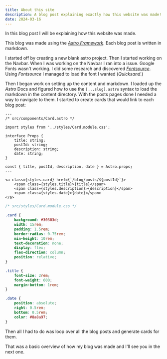 ```yaml
---
title: About this site
description: A blog post explaining exactly how this website was made!
date: 2024-03-16
---
```


In this blog post I will be explaining how this website was made.

This blog was made using the *[Astro Framework](https://astro.build)*. Each blog post is written in markdown.

I started off by creating a new blank astro project. Then I started working on the Navbar. When I was working on the Navbar I ran into a issue. Google Fonts wasn't working. I did some research and discovered *[Fontsource](https://fontsource.org)*. Using *Fontsource* I managed to load the font I wanted (*Quicksand*.)

Then I began work on setting up the content and markdown. I loaded up the *Astro* Docs and figured how to use the `[...slug].astro` syntax to load the markdown in the content directory. With the posts pages done I needed a way to navigate to them. I started to create cards that would link to each blog post:

```astro
---
/* src/components/Card.astro */

import styles from '../styles/Card.module.css';

interface Props {
    title: string;
    postId: string;
    description: string;
    date: string;
}

const { title, postId, description, date } = Astro.props;
---

<a class={styles.card} href={`/blog/posts/${postId}`}>
    <span class={styles.title}>{title}</span>
    <span class={styles.description}>{description}</span>
    <span class={styles.date}>{date}</span>
</a>
```

```css
/* src/styles/Card.module.css */

.card {
    background: #30303d;
    width: 15rem;
    padding: 1.5rem;
    border-radius: 0.75rem;
    min-height: 10rem;
    text-decoration: none;
    display: flex;
    flex-direction: column;
    position: relative;
}

.title {
    font-size: 2rem;
    font-weight: 600;
    margin-bottom: 1rem;
}

.date {
    position: absolute;
    right: 0.5rem;
    bottom: 0.5rem;
    color: #8a8a97;
}
```

Then all I had to do was loop over all the blog posts and generate cards for them.

That was a basic overview of how my blog was made and I'll see you in the next one.
